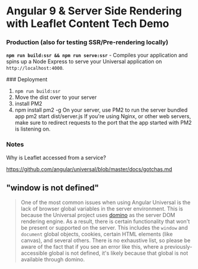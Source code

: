 # Angular 9 & Server Side Rendering with Leaflet Content Tech Demo

### Production (also for testing SSR/Pre-rendering locally)

**`npm run build:ssr && npm run serve:ssr`** - Compiles your application and spins up a Node Express to serve your Universal application on `http://localhost:4000`.


### Deployment

1. `npm run build:ssr`
2. Move the dist over to your server
3. install PM2
4. npm install pm2 -g
On your server, use PM2 to run the server bundled app
pm2 start dist/server.js
If you're using Nginx, or other web servers, make sure to redirect requests to the port that the app started with PM2 is listening on.


### Notes

Why is Leaflet accessed from a service?

https://github.com/angular/universal/blob/master/docs/gotchas.md

## "window is not defined"

> One of the most common issues when using Angular Universal is the lack of browser global
variables in the server environment. This is because the Universal project uses
[domino](https://github.com/fgnass/domino) as the server DOM rendering engine. As a result,
there is certain functionality that won't be present or supported on the server. This
includes the `window` and `document` global objects, cookies, certain HTML elements (like canvas),
and several others. There is no exhaustive list, so please be aware of the fact that if you
see an error like this, where a previously-accessible global is not defined, it's likely because
that global is not available through domino.
